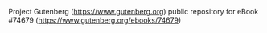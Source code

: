 Project Gutenberg (https://www.gutenberg.org) public repository for
eBook #74679 (https://www.gutenberg.org/ebooks/74679)
